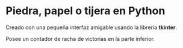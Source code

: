 # Piedra, papel o tijera en Python

Creado con una pequeña interfaz amigable usando la librería **tkinter**.

Posee un contador de racha de victorias en la parte inferior.
